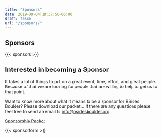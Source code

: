 ```yaml
---
title: "Sponsors"
date: 2019-09-04T18:37:56-06:00
draft: false
url: "/sponsors/"
---
```


## Sponsors

{{< sponsors >}}

## Interested in becoming a Sponsor

It takes a lot of things to put on a great event, time, effort, and great
people. Because of that we are looking for people that are willing to help to
get us to that point.

Want to know more about what it means to be a sponsor for BSides Boulder?
Please download our packet...  If there are any questions please feel free to
send an email to [info@bsidesboulder.org](mailto:info@bsidesboulder.org)

[Sponsorship Packet](/docs/BSidesBoulder_Sponsorship_Kit_2019.pdf)

{{< sponsorform >}}
